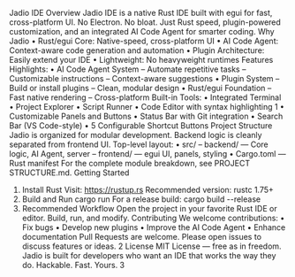 Jadio IDE
Overview
Jadio IDE is a native Rust IDE built with egui for fast, cross-platform UI. No Electron. No
bloat. Just Rust speed, plugin-powered customization, and an integrated AI Code Agent for
smarter coding.
Why Jadio
• Rust/egui Core: Native-speed, cross-platform UI
• AI Code Agent: Context-aware code generation and automation
• Plugin Architecture: Easily extend your IDE
• Lightweight: No heavyweight runtimes
Features
Highlights:
• AI Code Agent System
– Automate repetitive tasks
– Customizable instructions
– Context-aware suggestions
• Plugin System
– Build or install plugins
– Clean, modular design
• Rust/egui Foundation
– Fast native rendering
– Cross-platform
Built-in Tools:
• Integrated Terminal
• Project Explorer
• Script Runner
• Code Editor with syntax highlighting
1
• Customizable Panels and Buttons
• Status Bar with Git integration
• Search Bar (VS Code-style)
• 5 Configurable Shortcut Buttons
Project Structure
Jadio is organized for modular development. Backend logic is cleanly separated from frontend
UI.
Top-level layout:
• src/
– backend/ — Core logic, AI Agent, server
– frontend/ — egui UI, panels, styling
• Cargo.toml — Rust manifest
For the complete module breakdown, see PROJECT STRUCTURE.md.
Getting Started
1. Install Rust
Visit: https://rustup.rs
Recommended version: rustc 1.75+
2. Build and Run
cargo run
For a release build:
cargo build --release
3. Recommended Workflow
Open the project in your favorite Rust IDE or editor. Build, run, and modify.
Contributing
We welcome contributions:
• Fix bugs
• Develop new plugins
• Improve the AI Code Agent
• Enhance documentation
Pull Requests are welcome. Please open issues to discuss features or ideas.
2
License
MIT License — free as in freedom.
Jadio is built for developers who want an IDE that works the way they do. Hackable. Fast.
Yours.
3
